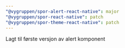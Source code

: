 ```yaml
---
"@vygruppen/spor-alert-react-native": major
"@vygruppen/spor-react-native": patch
"@vygruppen/spor-theme-react-native": patch
---
```


Lagt til første versjon av alert komponent
